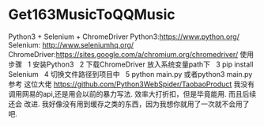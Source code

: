 # Get163MusicToQQMusic
Python3 + Selenium + ChromeDriver
Python3:https://www.python.org/
Selenium: http://www.seleniumhq.org/
ChromeDriver:https://sites.google.com/a/chromium.org/chromedriver/
使用步骤
   1 安装Python3 
   2 下载ChromeDriver 放入系统变量path下
   3 pip install Selenium
   4 切换文件路径到项目中
   5 python main.py 或者python3 main.py
参考 这位大佬 https://github.com/Python3WebSpider/TaobaoProduct
我没有调用网易的api,还是用会以前的暴力写法.
效率大打折扣，但是毕竟能用.
而且后续还会 改进.
我好像没有用到缓存之类的东西，因为我想你就用了一次就不会用了吧.


